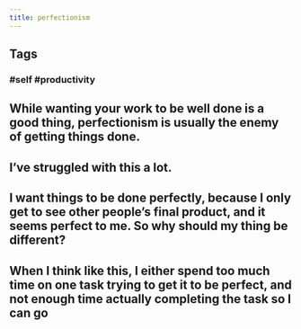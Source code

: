 ```yaml
---
title: perfectionism
---
```


## Tags
### #self #productivity
## While wanting your work to be well done is a good thing, perfectionism is usually the enemy of getting things done.
## I’ve struggled with this a lot.
## I want things to be done perfectly, because I only get to see other people’s final product, and it seems perfect to me. So why should my thing be different?
## When I think like this, I either spend too much time on one task trying to get it to be perfect, and not enough time actually completing the task so I can go
